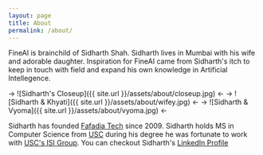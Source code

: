 ```yaml
---
layout: page
title: About
permalink: /about/
---
```


FineAI is brainchild of Sidharth Shah. Sidharth lives in Mumbai with his wife and adorable daughter. Inspiration for FineAI came from Sidharth's itch to keep in touch with field and expand his own knowledge in Artificial Intellegence. 

-> ![Sidharth's Closeup]({{ site.url }}/assets/about/closeup.jpg) <-
-> ![Sidharth & Khyati]({{ site.url }}/assets/about/wifey.jpg) <-
-> ![Sidharth & Vyoma]({{ site.url }}/assets/about/vyoma.jpg) <-

Sidharth has founded [Fafadia Tech](http://www.fafadiatech.com/) since 2009. Sidharth holds MS in Computer Science from [USC](http://www.fafadiatech.com/) during his degree he was fortunate to work with [USC's ISI Group](http://www.isi.edu/home). You can checkout Sidharth's [LinkedIn Profile](http://in.linkedin.com/pub/sidharth-shah/4/803/123)
